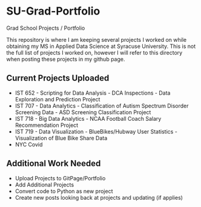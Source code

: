 # SU-Grad-Portfolio
Grad School Projects / Portfolio

This repository is where I am keeping several projects I worked on while obtaining my MS in Applied Data Science at Syracuse University. This is not the full list of projects I worked on, however I will refer to this directory when posting these projects in my github page.
<br>

## Current Projects Uploaded
- IST 652 - Scripting for Data Analysis - DCA Inspections - Data Exploration and Prediction Project
- IST 707 - Data Analytics - Classification of Autism Spectrum Disorder Screening Data - ASD Screening Classification Project
- IST 718 - Big Data Analytics - NCAA Football Coach Salary Recommendation Project
- IST 719 - Data Visualization - BlueBikes/Hubway User Statistics - Visualization of Blue Bike Share Data
- NYC Covid


## Additional Work Needed
- Upload Projects to GitPage/Portfolio
- Add Additional Projects
- Convert code to Python as new project
- Create new posts looking back at projects and updating (if applies)

